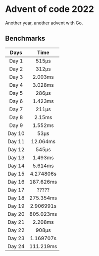 # Advent of code 2022

Another year, another advent with Go.

## Benchmarks

| Days | Time |
| :----: | :----: |
| Day 1 | 515&mu;s |
| Day 2 | 312&mu;s |
| Day 3 | 2.003ms |
| Day 4 | 3.028ms |
| Day 5 | 286&mu;s |
| Day 6 | 1.423ms |
| Day 7 | 211&mu;s |
| Day 8 | 2.15ms |
| Day 9 | 1.552ms |
| Day 10 | 53&mu;s |
| Day 11 | 12.064ms |
| Day 12 | 545&mu;s |
| Day 13 | 1.493ms |
| Day 14 | 5.614ms |
| Day 15 | 4.274806s |
| Day 16 | 187.626ms |
| Day 17 | ????? |
| Day 18 | 275.354ms |
| Day 19 | 2.906991s |
| Day 20 | 805.023ms |
| Day 21 | 2.208ms |
| Day 22 | 908&mu;s |
| Day 23 | 1.169707s |
| Day 24 | 111.219ms |
